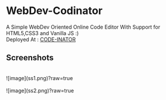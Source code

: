 # WebDev-Codinator
A Simple WebDev Oriented Online Code Editor With Support for HTML5,CSS3 and Vanilla JS :)
</br>
Deployed At : [CODE-INATOR](https://codinator.netlify.app/)
## Screenshots
<br>
![image](ss1.png)?raw=true

<br>
<br>
![image](ss2.png)?raw=true



